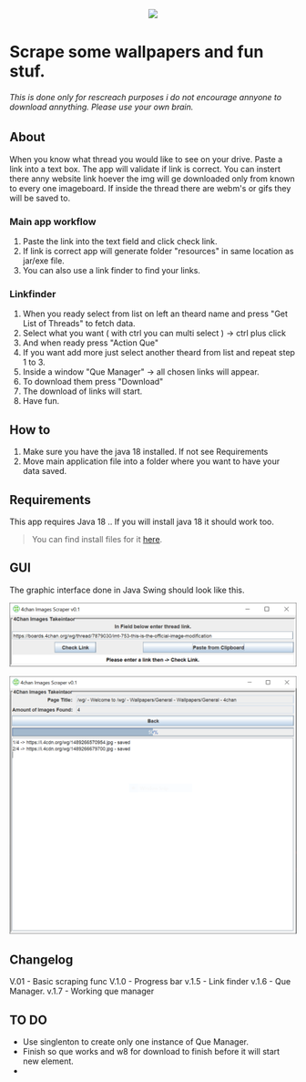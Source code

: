 <p align="center"><img src="http://www.markurion.eu/wp-content/uploads/2017/01/unnamed.gif"></p>

# Scrape some wallpapers and fun stuf.
###### This is done only for rescreach purposes i do not encourage annyone to download annything. Please use your own brain. 

## About
When you know what thread you would like to see on your drive.
Paste a link into a text box. The app will validate if link is correct. 
You can instert there anny website link hoever the img will ge downloaded only from 
known to every one imageboard. If inside the thread there are webm's or gifs they will be saved to.

### Main app workflow
1. Paste the link into the text field and click check link. 
2. If link is correct app will generate folder "resources" in same location as jar/exe file.
3. You can also use a link finder to find your links.

### Linkfinder
1. When you ready select from list on left an theard name and press "Get List of Threads" to fetch data.
2. Select what you want ( with ctrl you can multi select ) -> ctrl plus click
3. And when ready press "Action Que" 
4. If you want add more just select another theard from list and repeat step 1 to 3.
5. Inside a window "Que Manager" -> all chosen links will appear.
6. To download them press "Download" 
7. The download of links will start.
8. Have fun. 

## How to
1. Make sure you have the java 18 installed. If not see Requirements
2. Move main application file into a folder where you want to have your data saved.

## Requirements
This app requires Java 18 .. If you will install java 18 it should work too. 
> You can find install files for it [here](https://www.oracle.com/java/technologies/downloads/#java18).

## GUI
The graphic interface done in Java Swing should look like this.

![Main menu](/readme/1.PNG)

![After link validation](/readme/2.PNG)

## Changelog
V.01 - Basic scraping func
V.1.0 - Progress bar
v.1.5 - Link finder 
v.1.6 - Que Manager.
v.1.7 - Working que manager

## TO DO
- Use singlenton to create only one instance of Que Manager.
- Finish so que works and w8 for download to finish before it will start new element.
- 




